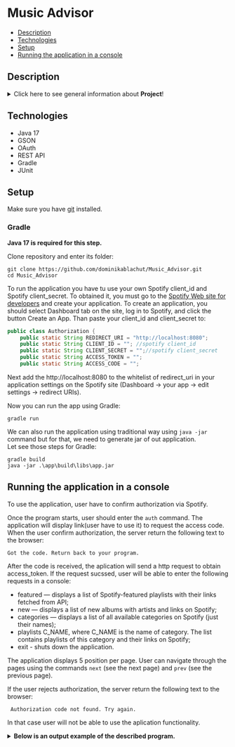 # Music Advisor
* [Description](#description)
* [Technologies](#technologies)
* [Setup](#setup)
* [Running the application in a console](#running-the-application-in-a-console)

## Description

<details>
<summary>Click here to see general information about <b>Project</b>!</summary>

Web application using Spotify API. It allows the user to view newly released albums and playlists. Suggests playlists based on the music category selected by user.

The idea for project cames from Java Beckend Developer track in [JetBrains Academy](https://www.jetbrains.com/academy/).

</details>

## Technologies

<ul>
  <li>Java 17</li>
  <li>GSON</li>
  <li>OAuth</li>
  <li>REST API</li>
  <li>Gradle</li>
  <li>JUnit</li>
</ul>

## Setup

Make sure you have [git](https://git-scm.com/) installed. 

### Gradle

<b>Java 17 is required for this step.</b>

Clone repository and enter its folder:

```
git clone https://github.com/dominikablachut/Music_Advisor.git
cd Music_Advisor
```

To run the application you have tu use your own Spotify client_id and Spotify client_secret. To obtained it, you must go to  the [Spotify Web site for developers](https://developer.spotify.com/dashboard/login) and create your application. To create an application, you should select Dashboard tab on the site, log in to Spotify, and click the button Create an App. Than paste your client_id and client_secret to:

```java
public class Authorization {
    public static String REDIRECT_URI = "http://localhost:8080";
    public static String CLIENT_ID = ""; //spotify client_id
    public static String CLIENT_SECRET = "";//spotify client_secret
    public static String ACCESS_TOKEN = "";
    public static String ACCESS_CODE = "";
```

Next add the http://localhost:8080 to the whitelist of redirect_uri in your application settings on the Spotify site (Dashboard -> your app -> edit settings -> redirect URIs).

Now you can run the app using Gradle:

```
gradle run
```

We can also run the application using traditional way using ```java -jar``` command but for that, we need to generate jar of out application.  
Let see those steps for Gradle:

```
gradle build
java -jar .\app\build\libs\app.jar
```

## Running the application in a console

To use the application, user have to confirm authorization via Spotify.

Once the program starts, user should enter the ```auth``` command. The application will display link(user have to use it) to request the access code. When the user confirm authorization, the server return the following text to the browser:

```Got the code. Return back to your program.```

After the code is received, the aplication will send a http request to obtain access_token. If the request sucssed, user will be able to enter the following requests in a console:
- featured — displays a list of Spotify-featured playlists with their links fetched from API;
- new — displays a list of new albums with artists and links on Spotify;
- categories — displays a list of all available categories on Spotify (just their names);
- playlists C_NAME, where C_NAME is the name of category. The list contains playlists of this category and their links on Spotify;
- exit - shuts down the application.

The application displays 5 position per page. User can navigate through the pages using the commands ```next``` (see the next page) and ```prev``` (see the previous page).

If the user rejects authorization,  the server return the following text to the browser:

``` Authorization code not found. Try again.```

In that case user will not be able to use the aplication functionality.

<details>
<summary><b>Below is an output example of the described program.</b></summary>

The greater-than symbol followed by a space ```(> )``` represents the user input. Note that it's not part of the input.

```
> new
Please, provide access for application.
> auth
use this link to request the access code:
https://accounts.spotify.com/authorize?client_id=a19ee7dbfda443b2a8150c9101bfd645&redirect_uri=http://localhost:8080&response_type=code
waiting for code...
code received
Making http request for access_token...
Success!
> new
OT ALL HEROES WEAR CAPES
[Metro Boomin, Travis Scott, 21 Savage]
https://open.spotify.com/album/1zNr37qd3iZJ899byrTkcj

I Used To Know Her - Part 2 - EP
[H.E.R.]
https://open.spotify.com/album/46imFLgb9fR1Io6EoPYeQh

The Last Rocket
[Takeoff]
https://open.spotify.com/album/5XRCcUfwtLNQflDd9cfz4U

Interstate Gospel
[Pistol Annies]
https://open.spotify.com/album/0IXxmmlfSQxgJNWnNjHhgJ

El Mal Querer
[ROSALÍA]
https://open.spotify.com/album/355bjCHzRJztCzaG5Za4gq

---PAGE 1 OF 5---
> prev
No more pages.
> next
Mountains
[Sia, Diplo, Labrinth]
https://open.spotify.com/album/3dB0bCgmpEgCSr3aU1bOtv

Pussy Is God
[King Princess]
https://open.spotify.com/album/4UzCY6ikiEN4rgY26I4jg0

Shootin Shots (feat. Ty Dolla $ign & Tory Lanez)
[Trey Songz, Ty Dolla $ign]
https://open.spotify.com/album/6Erhbwa5HmDwuzYacUpLPr

Runaway
[Lil Peep]
https://open.spotify.com/album/38sesm68q3lg21o6Lpzslc

RESET
[Moneybagg Yo]
https://open.spotify.com/album/547DJFUYOl2SBYJbo2jZX1

---PAGE 2 OF 5---
> categories
Top Lists
Mood
Chill
Hip-Hop
Electronic/Dance
---PAGE 1 OF 10---
> next
Kids & Family
Rock
Indie
Happy Holidays
Workout
---PAGE 2 OF 10---
> exit
```

</details>
  



